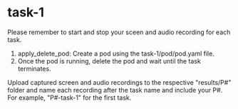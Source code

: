# task-1 

Please remember to start and stop your sceen and audio recording for each task.  

1. apply_delete_pod: Create a pod using the task-1/pod/pod.yaml file.
2. Once the pod is running, delete the pod and wait until the task terminates. 

Upload captured screen and audio recordings to the respective "results/P#" folder and name each recording after the task name and include your P#. For example, "P#-task-1" for the first task.
